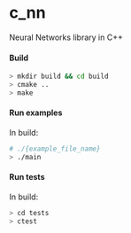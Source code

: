 # c_nn
Neural Networks library in C++


#### Build
```bash
> mkdir build && cd build
> cmake ..
> make

``` 



#### Run examples
In build:
```bash
# ./{example_file_name}
> ./main
```

#### Run tests
In build:
```bash
> cd tests
> ctest
```